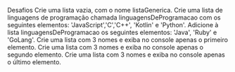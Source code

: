Desafios
Crie uma lista vazia, com o nome listaGenerica.
Crie uma lista de linguagens de programação chamada linguagensDeProgramacao com os seguintes elementos: 'JavaScript','C','C++', 'Kotlin' e 'Python'.
Adicione à lista linguagensDeProgramacao os seguintes elementos: 'Java', 'Ruby' e 'GoLang'.
Crie uma lista com 3 nomes e exiba no console apenas o primeiro elemento.
Crie uma lista com 3 nomes e exiba no console apenas o segundo elemento.
Crie uma lista com 3 nomes e exiba no console apenas o último elemento.